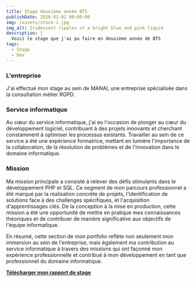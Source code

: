 ```yaml
---
title: Stage deuxième année BTS
publishDate: 2020-03-02 00:00:00
img: /assets/stock-1.jpg
img_alt: Iridescent ripples of a bright blue and pink liquid
description: |
  Voici le stage que j'ai pu faire en deuxième année de BTS 
tags:
  - Stage
  - Dev
---
```


### L'entreprise


J'ai effectué mon stage au sein de MANAI, une entreprise spécialisée dans la consultation métier RGPD. 

### Service informatique 

Au cœur du service informatique, j'ai eu l'occasion de plonger au cœur du développement logiciel, contribuant à des projets innovants et cherchant constamment à optimiser les processus existants. Travailler au sein de ce service a été une expérience formatrice, mettant en lumière l'importance de la collaboration, de la résolution de problèmes et de l'innovation dans le domaine informatique.

### Mission 

Ma mission principale a consisté à relever des défis stimulants dans le développement PHP et SQL. Ce segment de mon parcours professionnel a été marqué par la réalisation concrète de projets, l'identification de solutions face à des challenges spécifiques, et l'acquisition d'apprentissages clés. De la conception à la mise en production, cette mission a été une opportunité de mettre en pratique mes connaissances théoriques et de contribuer de manière significative aux objectifs de l'équipe informatique.

En résumé, cette section de mon portfolio reflète non seulement mon immersion au sein de l'entreprise, mais également ma contribution au service informatique à travers des missions qui ont façonné mon expérience professionnelle et contribué à mon développement en tant que professionnel du domaine informatique.

[**Télécharger mon rapport de stage**](https://docs.google.com/document/d/1mPVR8R1uSf3LDhkqVC29QeaVY7CvUXjGwBixwnf6aDw/edit?usp=sharing)
